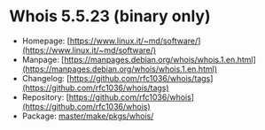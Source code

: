 # Whois 5.5.23 (binary only)
 - Homepage: [https://www.linux.it/~md/software/](https://www.linux.it/~md/software/)
 - Manpage: [https://manpages.debian.org/whois/whois.1.en.html](https://manpages.debian.org/whois/whois.1.en.html)
 - Changelog: [https://github.com/rfc1036/whois/tags](https://github.com/rfc1036/whois/tags)
 - Repository: [https://github.com/rfc1036/whois](https://github.com/rfc1036/whois)
 - Package: [master/make/pkgs/whois/](https://github.com/Freetz-NG/freetz-ng/tree/master/make/pkgs/whois/)

